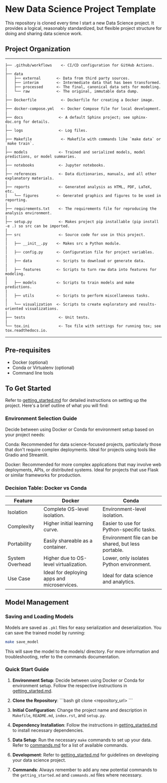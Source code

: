 # New Data Science Project Template

This repository is cloned every time I start a new Data Science project. It provides a logical, reasonably standardized, but flexible project structure for doing and sharing data science work.

## Project Organization

---
    ├── .github/workflows    <- CI/CD configuration for GitHub Actions.
    |
    ├── data
    │   ├── external       <- Data from third party sources.
    │   ├── interim        <- Intermediate data that has been transformed.
    │   ├── processed      <- The final, canonical data sets for modeling.
    │   └── raw            <- The original, immutable data dump.
    |
    ├── Dockerfile           <- Dockerfile for creating a Docker image.
    |
    ├── docker-compose.yml   <- Docker Compose file for local development.
    |
    ├── docs                <- A default Sphinx project; see sphinx-doc.org for details.
    |
    ├── logs                <- Log files.
    |
    ├── Makefile             <- Makefile with commands like `make data` or `make train`.
    |
    ├── models              <- Trained and serialized models, model predictions, or model summaries.
    |
    ├── notebooks           <- Jupyter notebooks.
    |
    ├── references          <- Data dictionaries, manuals, and all other explanatory materials.
    |
    ├── reports             <- Generated analysis as HTML, PDF, LaTeX, etc.
    │   └── figures        <- Generated graphics and figures to be used in reporting.
    |
    ├── requirements.txt    <- The requirements file for reproducing the analysis environment.
    |
    ├── setup.py            <- Makes project pip installable (pip install -e .) so src can be imported.
    |
    ├── src                 <- Source code for use in this project.
    |
    │   ├── __init__.py    <- Makes src a Python module.
    |
    │   ├── config.py      <- Configuration file for project variables.
    |
    │   ├── data           <- Scripts to download or generate data.
    |
    │   ├── features       <- Scripts to turn raw data into features for modeling.
    |
    │   ├── models         <- Scripts to train models and make predictions.
    |
    │   ├── utils          <- Scripts to perform miscellaneous tasks.
    |
    │   └── visualization  <- Scripts to create exploratory and results-oriented visualizations.
    |
    ├── tests               <- Unit tests.
    |
    └── tox.ini             <- Tox file with settings for running tox; see tox.readthedocs.io.


---

## Pre-requisites

- Docker (optional)
- Conda or Virtualenv (optional)
- Command line tools

## To Get Started

Refer to [getting_started.md](docs\getting_started.rst) for detailed instructions on setting up the project. Here's a brief outline of what you will find:

### Environment Selection Guide
Decide between using Docker or Conda for environment setup based on your project needs:

Conda: Recommended for data science-focused projects, particularly those that don't require complex deployments. Ideal for projects using tools like Gradio and Streamlit.

Docker: Recommended for more complex applications that may involve web deployments, APIs, or distributed systems. Ideal for projects that use Flask or similar frameworks for production.

### Decision Table: Docker vs Conda

| Feature          | Docker                                                                 | Conda                                |
|------------------|------------------------------------------------------------------------|--------------------------------------|
| Isolation        | Complete OS-level isolation.                                           | Environment-level isolation.         |
| Complexity       | Higher initial learning curve.                                         | Easier to use for Python-specific tasks.|
| Portability      | Easily shareable as a container.                                       | Environment file can be shared, but less portable.|
| System Overhead  | Higher due to OS-level virtualization.                                 | Lower, only isolates Python environment.|
| Use Case         | Ideal for deploying apps and microservices.                            | Ideal for data science and analytics.|

## Model Management

### Saving and Loading Models

Models are saved as `.pkl` files for easy serialization and deserialization. You can save the trained model by running:

```bash
make save_model
```

This will save the model to the models/ directory. For more information and troubleshooting, refer to the commands documentation.

### Quick Start Guide

1. **Environment Setup**: Decide between using Docker or Conda for environment setup. Follow the respective instructions in [getting_started.md](getting_started.md).

2. **Clone the Repository**:
    \`\`\`bash
    git clone <repository_url>
    \`\`\`

3. **Initial Configuration**: Change the project name and description in `Makefile`, `README.md`, `index.rst`, and `setup.py`.

4. **Dependency Installation**: Follow the instructions in [getting_started.md](getting_started.md) to install necessary dependencies.

5. **Data Setup**: Run the necessary `make` commands to set up your data. Refer to [commands.md](commands.md) for a list of available commands.

6. **Development**: Refer to [getting_started.md](getting_started.md) for guidelines on developing your data science project.

7. **Commands**: Always remember to add any new potential commands to the `getting_started.md` and `commands.md` files where necessary.
